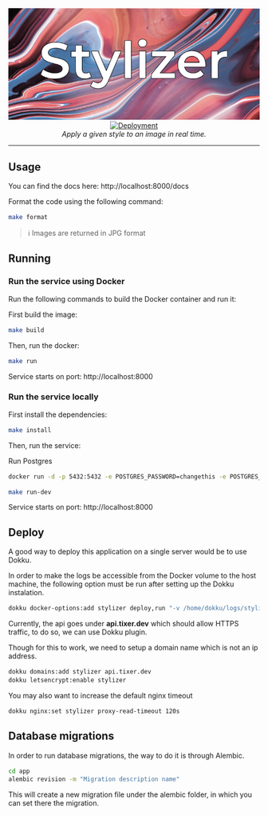 <div align="center">
  <img src="https://github.com/bernatixer/stylizer/blob/main/app/static/logo.png" alt="Stylizer">
    <a href="https://github.com/bernatixer/stylizer/actions" target="_blank">
        <img src="https://github.com/bernatixer/stylizer/actions/workflows/deploy.yaml/badge.svg" alt="Deployment">
    </a>
    <br/>
    <i>Apply a given style to an image in real time.</i>
</div>

---

## Usage

You can find the docs here: http://localhost:8000/docs

Format the code using the following command:
```bash
make format
```

> ℹ️ Images are returned in JPG format

## Running

### Run the service using Docker

Run the following commands to build the Docker container and run it:

First build the image:
```bash
make build
```

Then, run the docker:
```bash
make run
```

Service starts on port: http://localhost:8000

### Run the service locally

First install the dependencies:
```bash
make install
```

Then, run the service:

Run Postgres

```bash
docker run -d -p 5432:5432 -e POSTGRES_PASSWORD=changethis -e POSTGRES_USER=postgres -e POSTGRES_DB=app postgres
```

```bash
make run-dev
```

Service starts on port: http://localhost:8000

## Deploy

A good way to deploy this application on a single server would be to use Dokku.

In order to make the logs be accessible from the Docker volume to the host machine, the following option must be run after setting up the Dokku instalation.

```bash
dokku docker-options:add stylizer deploy,run "-v /home/dokku/logs/stylizer:/var/log"
```

Currently, the api goes under **api.tixer.dev** which should allow HTTPS traffic, to do so, we can use Dokku plugin.

Though for this to work, we need to setup a domain name which is not an ip address.
```bash
dokku domains:add stylizer api.tixer.dev
dokku letsencrypt:enable stylizer
```

You may also want to increase the default nginx timeout
```bash
dokku nginx:set stylizer proxy-read-timeout 120s
```

## Database migrations

In order to run database migrations, the way to do it is through Alembic.

```bash
cd app
alembic revision -m "Migration description name"
```

This will create a new migration file under the alembic folder, in which you can set there the migration.
